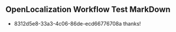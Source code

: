 ## OpenLocalization Workflow Test MarkDown
* 8312d5e8-33a3-4c06-86de-ecd66776708a thanks!

<!--HONumber=Aug16_HO1-->


